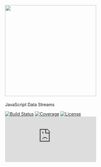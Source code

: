 # <img src="https://raw.githubusercontent.com/1kbgz/tributary.js/main/docs/img/icon.png?token=GHSAT0AAAAAABRDXB7ET4HR6FS3CQJ3IFTUYUX4ABA" width="300">
JavaScript Data Streams

[![Build Status](https://github.com/1kbgz/tributary.js/workflows/Build%20Status/badge.svg?branch=main)](https://github.com/1kbgz/tributary.js/actions?query=workflow%3A%22Build+Status%22)
[![Coverage](https://codecov.io/gh/1kbgz/tributary.js/branch/main/graph/badge.svg)](https://codecov.io/gh/1kbgz/tributary.js)
[![License](https://img.shields.io/github/license/1kbgz/tributary.js.svg)](https://github.com/1kbgz/tributary.js/)
[![npm](https://img.shields.io/npm/v/tributary.js)](https://www.npmjs.com/package/tributary.js)

